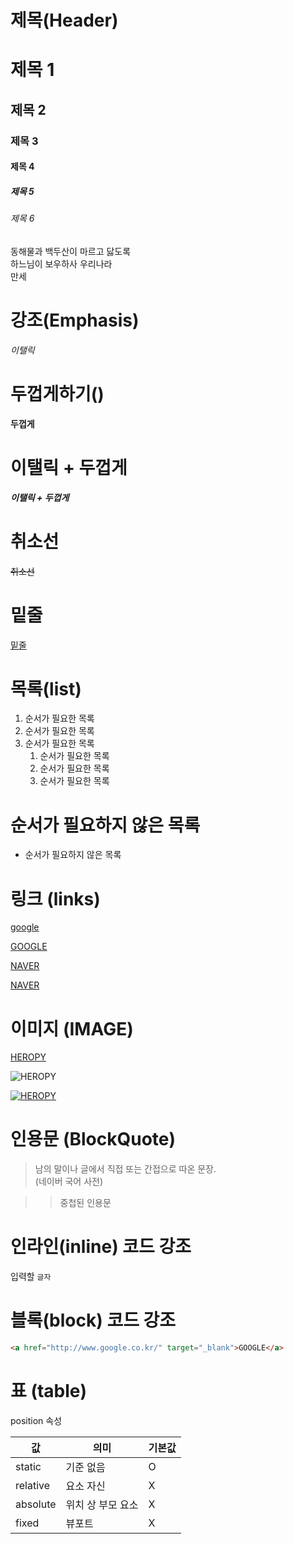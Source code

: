 # 제목(Header)

# 제목 1

## 제목 2

### 제목 3

#### 제목 4

##### 제목 5

###### 제목 6

동해물과 백두산이 마르고 닳도록  
하느님이 보우하사 우리나라<br> 만세

# 강조(Emphasis)

_이탤릭_

# 두껍게하기()

**두껍게**

# 이탤릭 + 두껍게

**_이탤릭 + 두껍게_**

# 취소선

~~취소선~~

# 밑줄

<u>밑줄</u>

# 목록(list)

1. 순서가 필요한 목록
1. 순서가 필요한 목록
1. 순서가 필요한 목록
   1. 순서가 필요한 목록
   1. 순서가 필요한 목록
   1. 순서가 필요한 목록

# 순서가 필요하지 않은 목록

- 순서가 필요하지 않은 목록

# 링크 (links)

<a href="http://google.com">google</a>

[GOOGLE](http://google.com)

<a href="http://naver.com" title="NAVER로 이동!">NAVER</a>

[NAVER](http://naver.com "NAVER로 이동!")

# 이미지 (IMAGE)

[HEROPY](https://heropy.blog/css/images/logo.png)

![HEROPY](https://heropy.blog/css/images/logo.png)

[![HEROPY](https://heropy.blog/css/images/logo.png)](https://heropy.blog/css/images/logo.png)

# 인용문 (BlockQuote)

> 남의 말이나 글에서 직접 또는 간접으로 따온 문장.  
> (네이버 국어 사전)

> > 중첩된 인용문

# 인라인(inline) 코드 강조

입력할 `글자`

# 블록(block) 코드 강조

```html
<a href="http://www.google.co.kr/" target="_blank">GOOGLE</a>
```

# 표 (table)

position 속성

| 값       | 의미              | 기본값 |
| -------- | ----------------- | ------ |
| static   | 기준 없음         | O      |
| relative | 요소 자신         | X      |
| absolute | 위치 상 부모 요소 | X      |
| fixed    | 뷰포트            | X      |
